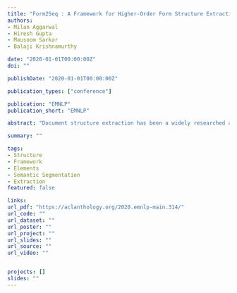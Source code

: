 ```yaml
---
title: "Form2Seq : A Framework for Higher-Order Form Structure Extraction"
authors:
- Milan Aggarwal
- Hiresh Gupta
- Mausoom Sarkar
- Balaji Krishnamurthy

date: "2020-01-01T00:00:00Z"
doi: ""

publishDate: "2020-01-01T00:00:00Z"

publication_types: ["conference"]

publication: "EMNLP"
publication_short: "EMNLP"

abstract: "Document structure extraction has been a widely researched area for decades with recent works performing it as a semantic segmentation task over document images using fully-convolution networks. Such methods are limited by image resolution due to which they fail to disambiguate structures in dense regions which appear commonly in forms. To mitigate this, we propose Form2Seq, a novel sequence-to-sequence (Seq2Seq) inspired framework for structure extraction using text, with a specific focus on forms, which leverages relative spatial arrangement of structures. We discuss two tasks; 1) Classification of low-level constituent elements (TextBlock and empty fillable Widget) into ten types such as field captions, list items, and others; 2) Grouping lower-level elements into higher-order constructs, such as Text Fields, ChoiceFields and ChoiceGroups, used as information collection mechanism in forms. To achieve this, we arrange the constituent elements linearly in natural reading order, feed their spatial and textual representations to Seq2Seq framework, which sequentially outputs prediction of each element depending on the final task. We modify Seq2Seq for grouping task and discuss improvements obtained through cascaded end-to-end training of two tasks versus training in isolation. Experimental results show the effectiveness of our text-based approach achieving an accuracy of 90% on classification task and an F1 of 75.82, 86.01, 61.63 on groups discussed above respectively, outperforming segmentation baselines. Further we show our framework achieves state of the results for table structure recognition on ICDAR 2013 dataset."

summary: ""

tags:
- Structure
- Framework
- Elements
- Semantic Segmentation
- Extraction
featured: false

links:
url_pdf: "https://aclanthology.org/2020.emnlp-main.314/"
url_code: ""
url_dataset: ""
url_poster: ""
url_project: ""
url_slides: ""
url_source: ""
url_video: ""


projects: []
slides: ""
---
```

